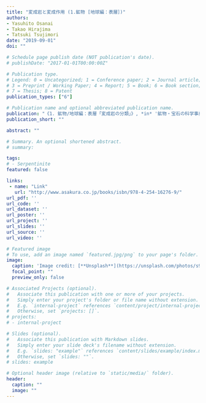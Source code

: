 ```yaml
---
title: "変成岩と変成作用 (1.鉱物 [地球編：表層］)"
authors:
- Yasuhito Osanai
- Takao Hirajima
- Tatsuki Tsujimori
date: "2019-09-01"
doi: ""

# Schedule page publish date (NOT publication's date).
# publishDate: "2017-01-01T00:00:00Z"

# Publication type.
# Legend: 0 = Uncategorized; 1 = Conference paper; 2 = Journal article;
# 3 = Preprint / Working Paper; 4 = Report; 5 = Book; 6 = Book section;
# 7 = Thesis; 8 = Patent
publication_types: ["6"]

# Publication name and optional abbreviated publication name.
publication: "《1. 鉱物/地球編：表層「変成岩の分類」》, *in* '鉱物・宝石の科学事典（一般社団法人 日本鉱物科学会 [編集]）', 朝倉書店, p. 174-180. ISBN-10: 4254162766"
publication_short: ""

abstract: ""

# Summary. An optional shortened abstract.
# summary: 

tags: 
# - Serpentinite
featured: false

links:
 - name: "Link"
   url: "http://www.asakura.co.jp/books/isbn/978-4-254-16276-9/"
url_pdf: ''
url_code: ''
url_dataset: ''
url_poster: ''
url_project: ''
url_slides: ''
url_source: ''
url_video: ''

# Featured image
# To use, add an image named `featured.jpg/png` to your page's folder. 
image: 
  caption: 'Image credit: [**Unsplash**](https://unsplash.com/photos/s9CC2SKySJM)'
  focal_point: ""
  preview_only: false

# Associated Projects (optional).
#   Associate this publication with one or more of your projects.
#   Simply enter your project's folder or file name without extension.
#   E.g. `internal-project` references `content/project/internal-project/index.md`.
#   Otherwise, set `projects: []`.
# projects:
# - internal-project

# Slides (optional).
#   Associate this publication with Markdown slides.
#   Simply enter your slide deck's filename without extension.
#   E.g. `slides: "example"` references `content/slides/example/index.md`.
#   Otherwise, set `slides: ""`.
# slides: example

# Optional header image (relative to `static/media/` folder).
header:
  caption: ""
  image: ""
---
```

